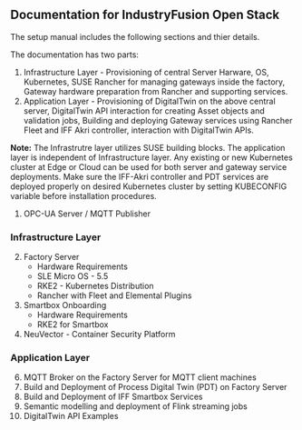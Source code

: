 ## Documentation for IndustryFusion Open Stack

The setup manual includes the following sections and thier details.

The documentation has two parts:

1. Infrastructure Layer - Provisioning of central Server Harware, OS, Kubernetes, SUSE Rancher for managing gateways inside the factory, Gateway hardware preparation from Rancher and supporting services.
2. Application Layer - Provisioning of DigitalTwin on the above central server, DigitalTwin API interaction for creating Asset objects and validation jobs, Building and deploying Gateway services using Rancher Fleet and IFF Akri controller, interaction with DigitalTwin APIs.

**Note:** The Infrastrutre layer utilizes SUSE building blocks. The application layer is independent of Infrastructure layer. Any existing or new Kubernetes cluster at Edge or Cloud can be used for both server and gateway service deployments. Make sure the IFF-Akri controller and PDT services are deployed properly on desired Kubernetes cluster by setting KUBECONFIG variable before installation procedures.


1. OPC-UA Server / MQTT Publisher

### Infrastructure Layer

2. Factory Server
   * Hardware Requirements
   * SLE Micro OS - 5.5
   * RKE2 - Kubernetes Distribution
   * Rancher with Fleet and Elemental Plugins
4. Smartbox Onboarding
   * Hardware Requirements
   * RKE2 for Smartbox
5. NeuVector - Container Security Platform

### Application Layer

6. MQTT Broker on the Factory Server for MQTT client machines
7. Build and Deployment of Process Digital Twin (PDT) on Factory Server
8. Build and Deployment of IFF Smartbox Services
9. Semantic modelling and deployment of Flink streaming jobs
10. DigitalTwin API Examples
